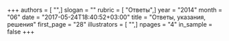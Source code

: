 +++
authors = [ "",]
slogan = ""
rubric = [ "Ответы",]
year = "2014"
month = "06"
date = "2017-05-24T18:40:52+03:00"
title = "Ответы, указания, решения"
first_page = "28"
illustrators = [ "",]
npages = "4"
in_sample = false
+++
